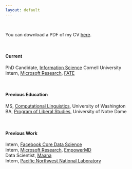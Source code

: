 ```yaml
---
layout: default
---
```


<br>

You can download a PDF of my CV [here](http://maria-antoniak.github.io/resources/maria_antoniak.pdf).

<br>

#### Current

PhD Candidate, [Information Science](http://infosci.cornell.edu/) Cornell University  
Intern, [Microsoft Research](https://www.microsoft.com/en-us/research/), [FATE](https://www.microsoft.com/en-us/research/group/fate/)  

<br>

#### Previous Education

MS, [Computational Linguistics](https://www.compling.uw.edu/), University of Washington  
BA, [Program of Liberal Studies](https://pls.nd.edu/), University of Notre Dame  

<br>

#### Previous Work

Intern, [Facebook Core Data Science](https://research.fb.com/core-data-science/)  
Intern, [Microsoft Research](https://www.microsoft.com/en-us/research/), [EmpowerMD](https://www.microsoft.com/en-us/research/project/empowermd/)  
Data Scientist, [Maana](https://www.maana.io/)  
Intern, [Pacific Northwest National Laboratory](https://www.pnl.gov/)  

<!-- #### Current

<table style="width:100%">
  <tr>
    <td width="25%">2016 - Present</td>
    <td>PhD Candidate, <a href="http://infosci.cornell.edu/">Information Science</a> Cornell University</td>
  </tr>
  <tr>
    <td width="25%">Summer 2020 - Present</td>
    <td>Intern, Microsoft Research Montreal, <a href="https://www.microsoft.com/en-us/research/group/fate/">FATE</a></td>
  </tr>
</table>

<br>

#### Previous Education

<table style="width:100%">
  <tr>
    <td width="25%">2013-2014</td>
    <td>MS, <a href="https://www.compling.uw.edu/">Computational Linguistics</a>, University of Washington</td>
  </tr>
  <tr>
    <td width="25%">2007-2011</td>
    <td>BA, <a href="https://pls.nd.edu/">Program of Liberal Studies</a>, University of Notre Dame</td>
  </tr>
</table>

<br>

#### Previous Work

<table style="width:100%">
  <tr>
    <td width="25%">Summer 2019</td>
    <td>Intern, <a href="https://research.fb.com/core-data-science/">Facebook Core Data Science</a></td>
  </tr>
  <tr>
    <td width="25%">Summer 2018</td>
    <td>Intern, <a href="https://www.microsoft.com/en-us/research/">Microsoft Research</a></td>
  </tr>
  <tr>
    <td width="25%">2014-2016</td>
    <td>Data Scientist, <a href="https://www.maana.io/">Maana</a></td>
  </tr>
  <tr>
    <td width="25%">Summer-Fall 2014</td>
    <td>Intern, <a href="https://www.pnl.gov/">Pacific Northwest National Laboratory</a></td>
  </tr>
  <tr>
    <td width="25%">Summer 2013</td>
    <td>Intern, <a href="https://www.pnl.gov/">Pacific Northwest National Laboratory</a></td>
  </tr>
</table> -->